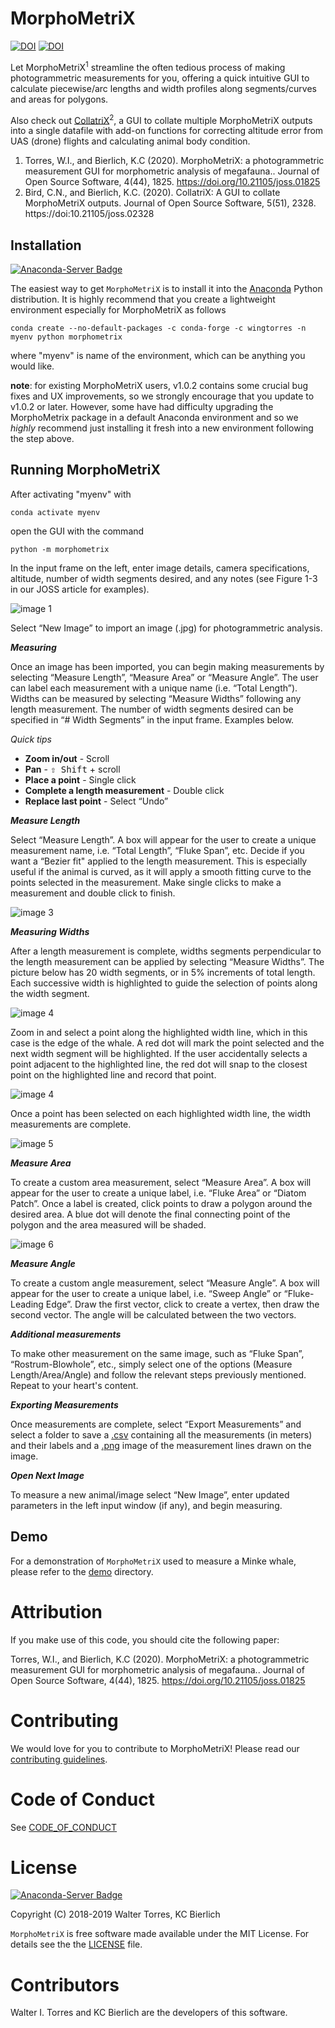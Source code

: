 # MorphoMetriX
[![DOI](https://joss.theoj.org/papers/10.21105/joss.01825/status.svg)](https://doi.org/10.21105/joss.01825)
[![DOI](https://zenodo.org/badge/202208604.svg)](https://zenodo.org/badge/latestdoi/202208604)

Let MorphoMetriX<sup>1</sup> streamline the often tedious process of making photogrammetric measurements for you, offering a quick intuitive GUI to calculate piecewise/arc lengths and width profiles along segments/curves and areas for polygons. 
    
Also check out [CollatriX](https://github.com/cbirdferrer/collatrix)<sup>2</sup>, a GUI to collate multiple MorphoMetriX outputs into a single datafile with add-on functions for correcting altitude error from UAS (drone) flights and calculating animal body condition.
    
1. Torres, W.I., and Bierlich, K.C (2020). MorphoMetriX: a photogrammetric measurement GUI for morphometric analysis of megafauna.. Journal of Open Source Software, 4(44), 1825. https://doi.org/10.21105/joss.01825
2. Bird, C.N., and Bierlich, K.C. (2020). CollatriX: A GUI to collate MorphoMetriX outputs. Journal of Open Source Software, 5(51), 2328. https://doi:10.21105/joss.02328   
## Installation 
[![Anaconda-Server Badge](https://anaconda.org/wingtorres/morphometrix/badges/version.svg)](https://anaconda.org/wingtorres/morphometrix)

The easiest way to get `MorphoMetriX` is to install it into the [Anaconda](https://www.anaconda.com/distribution/) Python distribution. It is highly recommend that you create a lightweight environment especially for MorphoMetriX as follows

    conda create --no-default-packages -c conda-forge -c wingtorres -n myenv python morphometrix

where "myenv" is name of the environment, which can be anything you would like. 

__note__: for existing MorphoMetriX users, v1.0.2 contains some crucial bug fixes and UX improvements, so we strongly encourage that you update to v1.0.2 or later. However, some have had difficulty upgrading the MorphoMetrix package in a default Anaconda environment and so we _highly_ recommend just installing it fresh into a new environment following the step above.
## Running MorphoMetriX
After activating "myenv" with

    conda activate myenv

open the GUI with the command
    
    python -m morphometrix

In the input frame on the left, enter image details, camera specifications, altitude, number of width segments desired, and any notes (see Figure 1-3 in our JOSS article for examples).

![image 1](images/Picture1.png)

 Select “New Image” to import an image (.jpg) for photogrammetric analysis.

__*Measuring*__

Once an image has been imported, you can begin making measurements by selecting “Measure Length”, “Measure Area” or “Measure Angle”. The user can label each measurement with a unique name (i.e. “Total Length”). Widths can be measured by selecting “Measure Widths” following any length measurement. The number of width segments desired can be specified in “# Width Segments” in the input frame. Examples below.

*Quick tips*


-	**Zoom in/out** - Scroll
-	**Pan** - <kbd>⇧ Shift</kbd> + scroll
-	**Place a point** - Single click
-	**Complete a length measurement** - Double click
-	**Replace last point** - Select “Undo” 

__*Measure Length*__

Select “Measure Length”. A box will appear for the user to create a unique measurement name, i.e. “Total Length”, “Fluke Span”, etc. Decide if you want a “Bezier fit" applied to the length measurement. This is especially useful if the animal is curved, as it will apply a smooth fitting curve to the points selected in the measurement. Make single clicks to make a measurement and double click to finish. 

![image 3](images/Picture2.png)

__*Measuring Widths*__ 

After a length measurement is complete, widths segments perpendicular to the length measurement can be applied by selecting “Measure Widths”. The picture below has 20 width segments, or in 5% increments of total length. Each successive width is highlighted to guide the selection of points along the width segment.

![image 4](images/Picture3.png)

Zoom in and select a point along the highlighted width line, which in this case is the edge of the whale. A red dot will mark the point selected and the next width segment will be highlighted. If the user accidentally selects a point adjacent to the highlighted line, the red dot will snap to the closest point on the highlighted line and record that point.

![image 4](images/Picture4.png)

Once a point has been selected on each highlighted width line, the width measurements are complete.

![image 5](images/Picture5.png)

__*Measure Area*__ 

To create a custom area measurement, select “Measure Area”. A box will appear for the user to create a unique label, i.e. “Fluke Area” or “Diatom Patch”. Once a label is created, click points to draw a polygon around the desired area. A blue dot will denote the final connecting point of the polygon and the area measured will be shaded. 

![image 6](images/Picture6.png)

__*Measure Angle*__ 

To create a custom angle measurement, select “Measure Angle”. A box will appear for the user to create a unique label, i.e. “Sweep Angle” or “Fluke-Leading Edge”. Draw the first vector, click to create a vertex, then draw the second vector. The angle will be calculated between the two vectors.

__*Additional measurements*__

To make other measurement on the same image, such as “Fluke Span”, “Rostrum-Blowhole”, etc., simply select one of the options (Measure Length/Area/Angle) and follow the relevant steps previously mentioned. Repeat to your heart's content.

__*Exporting Measurements*__

Once measurements are complete, select “Export Measurements” and select a folder to save a [.csv](<https://github.com/wingtorres/morphometrix/blob/master/demo/test-image.csv>) containing all the measurements (in meters) and their labels and a [.png](<https://github.com/wingtorres/morphometrix/blob/master/demo/test-image-measurements.png>) image of the measurement lines drawn on the image.

__*Open Next Image*__

To measure a new animal/image select “New Image”, enter updated parameters in the left input window (if any), and begin measuring.

## Demo

For a demonstration of ``MorphoMetriX`` used to measure a Minke whale, please refer to the [demo]( <https://github.com/wingtorres/morphometrix/blob/master/demo>) directory. 

# Attribution

If you make use of this code, you should cite the following paper:

Torres, W.I., and Bierlich, K.C (2020). MorphoMetriX: a photogrammetric measurement GUI for morphometric analysis of megafauna.. Journal of Open Source Software, 4(44), 1825. https://doi.org/10.21105/joss.01825

# Contributing 

We would love for you to contribute to MorphoMetriX! Please read our [contributing guidelines](CONTRIBUTING.md).

# Code of Conduct

See [CODE_OF_CONDUCT](CODE_OF_CONDUCT.md)

# License
[![Anaconda-Server Badge](https://anaconda.org/wingtorres/morphometrix/badges/license.svg)](https://anaconda.org/wingtorres/morphometrix)

Copyright (C) 2018-2019 Walter Torres, KC Bierlich

``MorphoMetriX`` is free software made available under the MIT License. For details see the the [LICENSE]( <https://github.com/wingtorres/morphometrix/blob/master/LICENSE>) file.

# Contributors

Walter I. Torres and KC Bierlich are the developers of this software.




